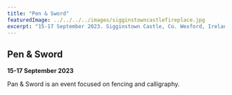 ```yaml
---
title: "Pen & Sword"
featuredImage: ../../../../images/sigginstowncastlefireplace.jpg
excerpt: "15-17 September 2023. Sigginstown Castle, Co. Wexford, Ireland."
---
```


## Pen & Sword

**15-17 September 2023**

Pan & Sword is an event focused on fencing and calligraphy.